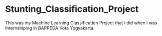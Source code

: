 # Stunting_Classification_Project
This was my Machine Learning Classification Project that i did when i was Internshiping in BAPPEDA Kota Yogyakarta. 
